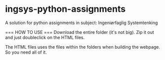 # ingsys-python-assignments
A solution for python assignments in subject: Ingeniørfaglig Systemtenking

=== HOW TO USE ===
Download the entire folder (it's not big).
Zip it out and just doubleclick on the HTML files.

The HTML files uses the files within the folders when building the webpage. So you need all of it. 
